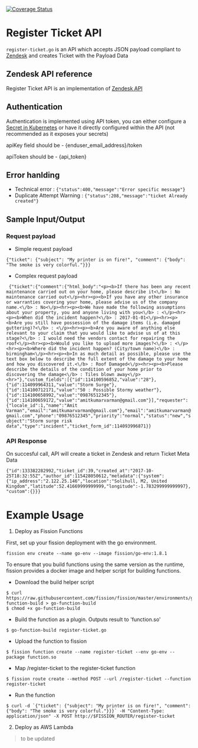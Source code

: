 [![Coverage Status](https://coveralls.io/repos/github/OpenIndustryCloud/fission-go-register-ticket/badge.svg?branch=master)](https://coveralls.io/github/OpenIndustryCloud/fission-go-register-ticket?branch=master)


# Register Ticket API


`register-ticket.go` is an API which accepts JSON payload compliant to [Zendesk](https://www.zendesk.com/) and creates Ticket with the Payload Data


## Zendesk API reference

Register Ticket API is an implementation of [Zendesk API](https://developer.zendesk.com/rest_api/docs/core/tickets)

## Authentication

Authentication is implemented using API token, you can either configure a [Secret in Kubernetes](https://kubernetes.io/docs/concepts/configuration/secret/) 
or  have it directly configured within the API (not recommended as it exposes your secrets)

apiKey field should be - {enduser_email_address}/token

apiToken should be - {api_token}


## Error hanlding
- Technical error : `{"status":400,"message":"Error specific message"}`
- Duplicate Attempt Warning : `{"status":208,"message":"ticket Already created"}`

## Sample Input/Output

### Request payload
- Simple request payload

```{"ticket": {"subject": "My printer is on fire!", "comment": {"body": "The smoke is very colorful."}}}```

- Complex request payload 

` {"ticket":{"comment":{"html_body":"<p><b>If there has been any recent maintenance carried out on your home, please describe it<\/b> : No maintenance carried out<\/p><hr><p><b>If you have any other insurance or warranties covering your home, please advise us of the company name.<\/b> : No<\/p><hr><p><b>We have made the following assumptions about your property, you and anyone living with you<\/b> : <\/p><hr><p><b>When did the incident happen?<\/b> : 2017-01-01<\/p><hr><p><b>Are you still have possession of the damage items (i.e. damaged guttering)?<\/b> : <\/p><hr><p><b>Are you aware of anything else relevant to your claim that you would like to advise us of at this stage?<\/b> : I would need the vendors contact for repairing the roof<\/p><hr><p><b>Would you like to upload more images?<\/b> : <\/p><hr><p><b>Where did the incident happen? (City/town name)<\/b> : birmingham<\/p><hr><p><b>In as much detail as possible, please use the text box below to describe the full extent of the damage to your home and how you discovered it.<\/b> : Roof Damaged<\/p><hr><p><b>Please describe the details of the condition of your home prior to discovering the damage<\/b> : Tiles blown away<\/p><hr>"},"custom_fields":[{"id":114100596852,"value":"28"},{"id":114099964311,"value":"Storm Surge"},{"id":114100712171,"value":"50 : Possible Stormy weather"},{"id":114100658992,"value":"09876512345"},{"id":114100659172,"value":"amitkumarvarman@gmail.com"}],"requester":{"locale_id":1,"name":"Amit Varman","email":"amitkumarvarman@gmail.com"},"email":"amitkumarvarman@gmail.com","phone":"09876512345","priority":"normal","status":"new","subject":"Storm surge risk data","type":"incident","ticket_form_id":114093996871}}`

### API Response

On succesful call, API will create a ticket in Zendesk and return Ticket Meta Data

`{"id":133382282992,"ticket_id":39,"created_at":"2017-10-25T18:32:55Z","author_id":115428050612,"metadata":{"system":{"ip_address":"2.122.25.146","location":"Solihull, M2, United Kingdom","latitude":52.41669999999999,"longitude":-1.783299999999997},"custom":{}}}`

# Example Usage

1.  Deploy as Fission Functions

First, set up your fission deployment with the go environment.

```
fission env create --name go-env --image fission/go-env:1.8.1
```

To ensure that you build functions using the same version as the
runtime, fission provides a docker image and helper script for
building functions.



- Download the build helper script

```
$ curl https://raw.githubusercontent.com/fission/fission/master/environments/go/builder/go-function-build > go-function-build
$ chmod +x go-function-build
```

- Build the function as a plugin. Outputs result to 'function.so'

`$ go-function-build register-ticket.go`

- Upload the function to fission

`$ fission function create --name register-ticket --env go-env --package function.so`

- Map /register-ticket to the register-ticket function

`$ fission route create --method POST --url /register-ticket --function register-ticket`

- Run the function

```$ curl -d `{"ticket": {"subject": "My printer is on fire!", "comment": {"body": "The smoke is very colorful."}}}` -H "Content-Type: application/json" -X POST http://$FISSION_ROUTER/register-ticket```

2. Deploy as AWS Lambda

> to be updated